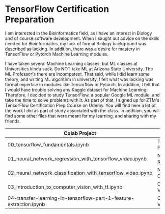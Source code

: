# TensorFlow Certification Preparation

I am interested in the Bioinformatics field, as I have an interest in Biology and of course software development. When I saught out advice on the skills needed for Bioinformatics, my lack of formal Biology background was described as lacking. In addition, there was a desire for mastery in TensorFlow or Pytorch Machine Learning modules. 

I have taken several Machine Learning classes, but ML classes at Universities kinda suck. Do NOT take ML at Arizona State University. The ML Professor's there are incompetent. That said, while I did learn some theory, and writing ML algorithm in university, I felt what was lacking was formal expertise in modules like Tensorflow or Pytorch. In addition, I felt that I would have trouble solving any Kaggle dataset for Machine Learning. Therefore, I decided to study TensorFlow, a popular Google ML module, and take the time to solve problems with it. As part of that, I signed up for ZTM's TensorFlow Certification Prep Course on Udemy. You will find here a lot of the work I did as part of study associated with the class. In addition, you will find some other files that were meant for my learning, and sharing with my friends.


| Colab Project                                                   |     Description               |
| --------------------------------------------------------------- | ----------------------------- |
| 00_tensorflow_fundamentals.ipynb                                | TensorFlow Fundamentals       |
| 01_neural_network_regression_with_tensorflow_video.ipynb        | NN Regression                 |
| 02_neural_network_classification_with_tensorflow_video.ipynb    | NN Classification             |
| 03_introduction_to_computer_vision_with_tf.ipynb                | Computer Vision               |
| 04-transfer-learning-in-tensorflow-part-1-feature-extraction.ipynb | Computer Vision               |
